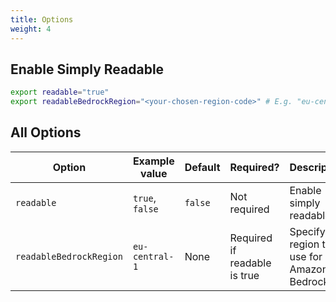 ```yaml
---
title: Options
weight: 4
---
```


<!--
Copyright Amazon.com, Inc. or its affiliates. All Rights Reserved.
SPDX-License-Identifier: MIT-0
-->

## Enable Simply Readable

```sh
export readable="true"
export readableBedrockRegion="<your-chosen-region-code>" # E.g. "eu-central-1" for Franfurt
```

## All Options

| Option                        | Example value   | Default | Required?                    | Description                                  |
| ----------------------------- | --------------- | ------- | ---------------------------- | -------------------------------------------- |
| `readable`                    | `true`, `false` | `false` | Not required                 | Enable simply readable                       |
| `readableBedrockRegion`       | `eu-central-1`  | None    | Required if readable is true | Specify the region to use for Amazon Bedrock |

